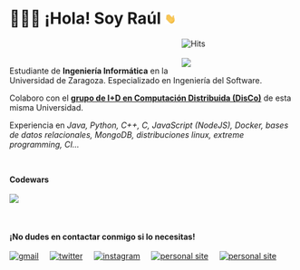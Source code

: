 # 👨🏽‍💻 ¡Hola! Soy Raúl <img src="https://raw.githubusercontent.com/ABSphreak/ABSphreak/master/gifs/Hi.gif" width="20px"> 
<img align='right' src='https://hitcounter.pythonanywhere.com/count/tag.svg?url=https%3A%2F%2Fgithub.com%2Fjavierreraul%2Fjavierreraul' width='200' alt="Hits">
</br>
</br>

<img align='right' src='https://user-images.githubusercontent.com/5713670/87202985-820dcb80-c2b6-11ea-9f56-7ec461c497c3.gif' width='200'>

Estudiante de **Ingeniería Informática** en la Universidad de Zaragoza. Especializado en Ingeniería del Software. 

Colaboro con el <a href="https://i3a.unizar.es/es/grupos-de-investigacion/disco">**grupo de I+D en Computación Distribuida (DisCo)**</a> de esta misma Universidad. 

Experiencia en *Java, Python, C++, C, JavaScript (NodeJS), Docker, bases de datos relacionales, MongoDB, distribuciones linux, extreme programming, CI...*

</br>

**Codewars**
</br></br>
<a href="https://www.codewars.com/users/javierreraul"> <img src="https://www.codewars.com/users/javierreraul/badges/large"></a>
</br></br></br>

**¡No dudes en contactar conmigo si lo necesitas!**
</br></br>
<a href="mailto:javierreraul@gmail.com"><img src="https://img.icons8.com/color/70/000000/gmail.png" alt="gmail"></a> &nbsp; &nbsp;
<a href="https://twitter.com/rauljavierre"><img src="https://img.icons8.com/fluent/70/000000/twitter.png" alt="twitter"></a> &nbsp; &nbsp;
<a href="https://www.instagram.com/javierreraul"><img src="https://img.icons8.com/fluent/70/000000/instagram-new.png" alt="instagram"></a> &nbsp; &nbsp;
<a href="https://javierreraul.github.io/"><img src="https://img.icons8.com/fluent/70/000000/globe.png" alt="personal site"></a> &nbsp; &nbsp;
<a href="https://www.linkedin.com/in/raul-javierre/"><img src="https://img.icons8.com/color/70/000000/linkedin.png" alt="personal site"></a>
